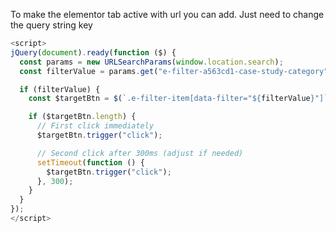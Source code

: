To make the elementor tab active with url you can add. Just need to change the query string key
```js
<script>
jQuery(document).ready(function ($) {
  const params = new URLSearchParams(window.location.search);
  const filterValue = params.get("e-filter-a563cd1-case-study-category");

  if (filterValue) {
    const $targetBtn = $(`.e-filter-item[data-filter="${filterValue}"]`);

    if ($targetBtn.length) {
      // First click immediately
      $targetBtn.trigger("click");

      // Second click after 300ms (adjust if needed)
      setTimeout(function () {
        $targetBtn.trigger("click");
      }, 300);
    }
  }
});
</script>
```